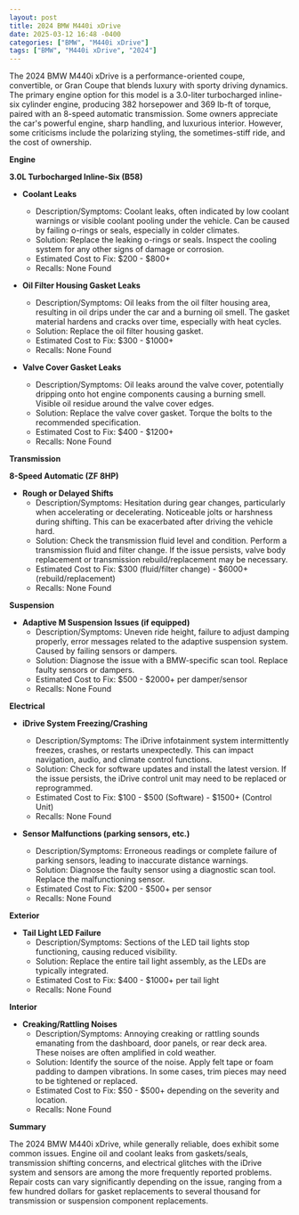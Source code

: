 ```yaml
---
layout: post
title: 2024 BMW M440i xDrive
date: 2025-03-12 16:48 -0400
categories: ["BMW", "M440i xDrive"]
tags: ["BMW", "M440i xDrive", "2024"]
---
```

The 2024 BMW M440i xDrive is a performance-oriented coupe, convertible, or Gran Coupe that blends luxury with sporty driving dynamics. The primary engine option for this model is a 3.0-liter turbocharged inline-six cylinder engine, producing 382 horsepower and 369 lb-ft of torque, paired with an 8-speed automatic transmission. Some owners appreciate the car's powerful engine, sharp handling, and luxurious interior. However, some criticisms include the polarizing styling, the sometimes-stiff ride, and the cost of ownership.

**Engine**

**3.0L Turbocharged Inline-Six (B58)**
*   **Coolant Leaks**
    *   Description/Symptoms: Coolant leaks, often indicated by low coolant warnings or visible coolant pooling under the vehicle. Can be caused by failing o-rings or seals, especially in colder climates.
    *   Solution: Replace the leaking o-rings or seals. Inspect the cooling system for any other signs of damage or corrosion.
    *   Estimated Cost to Fix: $200 - $800+
    *   Recalls: None Found

*   **Oil Filter Housing Gasket Leaks**
    *   Description/Symptoms: Oil leaks from the oil filter housing area, resulting in oil drips under the car and a burning oil smell. The gasket material hardens and cracks over time, especially with heat cycles.
    *   Solution: Replace the oil filter housing gasket.
    *   Estimated Cost to Fix: $300 - $1000+
    *   Recalls: None Found

* **Valve Cover Gasket Leaks**
    * Description/Symptoms: Oil leaks around the valve cover, potentially dripping onto hot engine components causing a burning smell. Visible oil residue around the valve cover edges.
    * Solution: Replace the valve cover gasket. Torque the bolts to the recommended specification.
    * Estimated Cost to Fix: $400 - $1200+
    * Recalls: None Found

**Transmission**

**8-Speed Automatic (ZF 8HP)**

*   **Rough or Delayed Shifts**
    *   Description/Symptoms: Hesitation during gear changes, particularly when accelerating or decelerating. Noticeable jolts or harshness during shifting. This can be exacerbated after driving the vehicle hard.
    *   Solution: Check the transmission fluid level and condition. Perform a transmission fluid and filter change. If the issue persists, valve body replacement or transmission rebuild/replacement may be necessary.
    *   Estimated Cost to Fix: $300 (fluid/filter change) - $6000+ (rebuild/replacement)
    *   Recalls: None Found

**Suspension**

*   **Adaptive M Suspension Issues (if equipped)**
    *   Description/Symptoms: Uneven ride height, failure to adjust damping properly, error messages related to the adaptive suspension system. Caused by failing sensors or dampers.
    *   Solution: Diagnose the issue with a BMW-specific scan tool. Replace faulty sensors or dampers.
    *   Estimated Cost to Fix: $500 - $2000+ per damper/sensor
    *   Recalls: None Found

**Electrical**

*   **iDrive System Freezing/Crashing**
    *   Description/Symptoms: The iDrive infotainment system intermittently freezes, crashes, or restarts unexpectedly. This can impact navigation, audio, and climate control functions.
    *   Solution: Check for software updates and install the latest version. If the issue persists, the iDrive control unit may need to be replaced or reprogrammed.
    *   Estimated Cost to Fix: $100 - $500 (Software) - $1500+ (Control Unit)
    *   Recalls: None Found

*   **Sensor Malfunctions (parking sensors, etc.)**
    *   Description/Symptoms: Erroneous readings or complete failure of parking sensors, leading to inaccurate distance warnings.
    *   Solution: Diagnose the faulty sensor using a diagnostic scan tool. Replace the malfunctioning sensor.
    *   Estimated Cost to Fix: $200 - $500+ per sensor
    *   Recalls: None Found

**Exterior**

*   **Tail Light LED Failure**
    *   Description/Symptoms: Sections of the LED tail lights stop functioning, causing reduced visibility.
    *   Solution: Replace the entire tail light assembly, as the LEDs are typically integrated.
    *   Estimated Cost to Fix: $400 - $1000+ per tail light
    *   Recalls: None Found

**Interior**

*   **Creaking/Rattling Noises**
    *   Description/Symptoms: Annoying creaking or rattling sounds emanating from the dashboard, door panels, or rear deck area. These noises are often amplified in cold weather.
    *   Solution: Identify the source of the noise. Apply felt tape or foam padding to dampen vibrations. In some cases, trim pieces may need to be tightened or replaced.
    *   Estimated Cost to Fix: $50 - $500+ depending on the severity and location.
    *   Recalls: None Found

**Summary**

The 2024 BMW M440i xDrive, while generally reliable, does exhibit some common issues. Engine oil and coolant leaks from gaskets/seals, transmission shifting concerns, and electrical glitches with the iDrive system and sensors are among the more frequently reported problems. Repair costs can vary significantly depending on the issue, ranging from a few hundred dollars for gasket replacements to several thousand for transmission or suspension component replacements.

